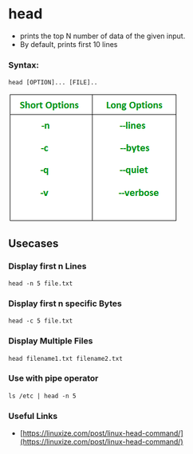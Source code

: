 # head

* prints the top N number of data of the given input.
* By default, prints first 10 lines

### **Syntax:** 

```text
head [OPTION]... [FILE]..
```

![](../../.gitbook/assets/head.png)

## Usecases

### Display first n Lines <a id="display-a-specific-number-of-lines"></a>

```text
head -n 5 file.txt
```

### Display first n specific Bytes  <a id="display-a-specific-number-of-bytes"></a>

```text
head -c 5 file.txt
```

### Display Multiple Files  <a id="display-multiple-files"></a>

```text
head filename1.txt filename2.txt
```

### Use with pipe operator

```text
ls /etc | head -n 5
```

### Useful Links

* [https://linuxize.com/post/linux-head-command/](https://linuxize.com/post/linux-head-command/)

